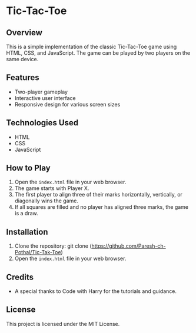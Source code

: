 # Tic-Tac-Toe

## Overview
This is a simple implementation of the classic Tic-Tac-Toe game using HTML, CSS, and JavaScript. The game can be played by two players on the same device. 

## Features
- Two-player gameplay
- Interactive user interface
- Responsive design for various screen sizes

## Technologies Used
- HTML
- CSS
- JavaScript

## How to Play
1. Open the `index.html` file in your web browser.
2. The game starts with Player X.
4. The first player to align three of their marks horizontally, vertically, or diagonally wins the game.
5. If all squares are filled and no player has aligned three marks, the game is a draw.

## Installation
1. Clone the repository:
    git clone (https://github.com/Paresh-ch-Pothal/Tic-Tak-Toe)
2. Open the `index.html` file in your web browser.

## Credits
- A special thanks to Code with Harry for the tutorials and guidance.

## License
This project is licensed under the MIT License.

